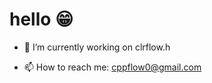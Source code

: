 # hello 😁
- 🔭 I’m currently working on clrflow.h

- 📫 How to reach me: cppflow0@gmail.com

<!--
**dalpaka/dalpaka** is a ✨ _special_ ✨ repository because its `README.md` (this file) appears on your GitHub profile.

Here are some ideas to get you started:

# 🔭 I’m currently working on a frontend library-less site with htmx and jquery with hotwire
# 📫 How to reach me: cppflow0@gmail.com
-->

